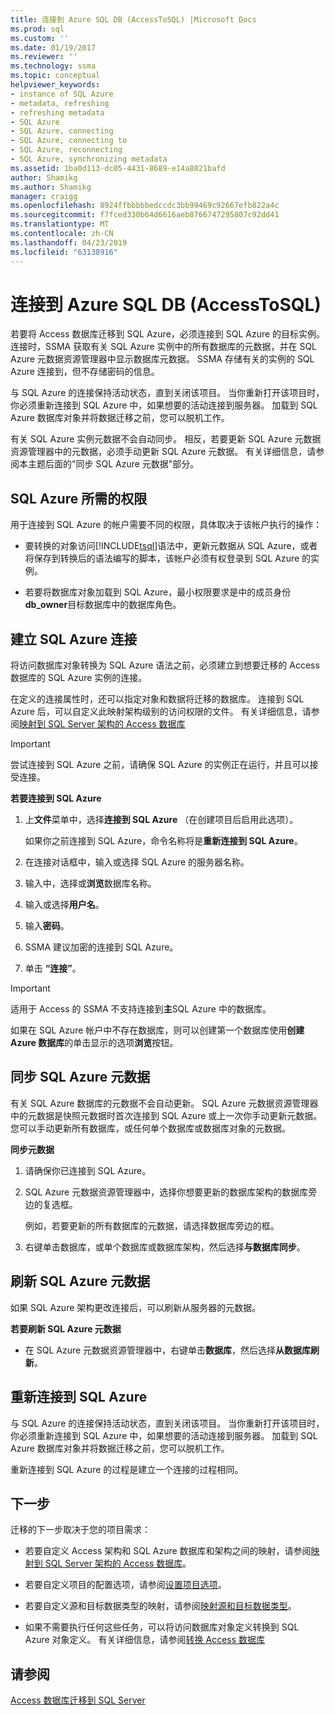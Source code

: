 ```yaml
---
title: 连接到 Azure SQL DB (AccessToSQL) |Microsoft Docs
ms.prod: sql
ms.custom: ''
ms.date: 01/19/2017
ms.reviewer: ''
ms.technology: ssma
ms.topic: conceptual
helpviewer_keywords:
- instance of SQL Azure
- metadata, refreshing
- refreshing metadata
- SQL Azure
- SQL Azure, connecting
- SQL Azure, connecting to
- SQL Azure, reconnecting
- SQL Azure, synchronizing metadata
ms.assetid: 1ba0d113-dc05-4431-8689-e14a8821bafd
author: Shamikg
ms.author: Shamikg
manager: craigg
ms.openlocfilehash: 8924ffbbbbbedccdc3bb99469c92667efb822a4c
ms.sourcegitcommit: f7fced330b64d6616aeb8766747295807c92dd41
ms.translationtype: MT
ms.contentlocale: zh-CN
ms.lasthandoff: 04/23/2019
ms.locfileid: "63138916"
---
```

# <a name="connecting-to-azure-sql-db-accesstosql"></a>连接到 Azure SQL DB (AccessToSQL)
若要将 Access 数据库迁移到 SQL Azure，必须连接到 SQL Azure 的目标实例。 连接时，SSMA 获取有关 SQL Azure 实例中的所有数据库的元数据，并在 SQL Azure 元数据资源管理器中显示数据库元数据。 SSMA 存储有关的实例的 SQL Azure 连接到，但不存储密码的信息。  
  
与 SQL Azure 的连接保持活动状态，直到关闭该项目。 当你重新打开该项目时，你必须重新连接到 SQL Azure 中，如果想要的活动连接到服务器。 加载到 SQL Azure 数据库对象并将数据迁移之前，您可以脱机工作。  
  
有关 SQL Azure 实例元数据不会自动同步。 相反，若要更新 SQL Azure 元数据资源管理器中的元数据，必须手动更新 SQL Azure 元数据。 有关详细信息，请参阅本主题后面的"同步 SQL Azure 元数据"部分。  
  
## <a name="required-sql-azure-permissions"></a>SQL Azure 所需的权限  
用于连接到 SQL Azure 的帐户需要不同的权限，具体取决于该帐户执行的操作：  
  
-   要转换的对象访问[!INCLUDE[tsql](../../includes/tsql-md.md)]语法中，更新元数据从 SQL Azure，或者将保存到转换后的语法编写的脚本，该帐户必须有权登录到 SQL Azure 的实例。  
  
-   若要将数据库对象加载到 SQL Azure，最小权限要求是中的成员身份**db_owner**目标数据库中的数据库角色。  
  
## <a name="establishing-a-sql-azure-connection"></a>建立 SQL Azure 连接  
将访问数据库对象转换为 SQL Azure 语法之前，必须建立到想要迁移的 Access 数据库的 SQL Azure 实例的连接。  
  
在定义的连接属性时，还可以指定对象和数据将迁移的数据库。 连接到 SQL Azure 后，可以自定义此映射架构级别的访问权限的文件。 有关详细信息，请参阅[映射到 SQL Server 架构的 Access 数据库](mapping-source-and-target-databases-accesstosql.md)  
  
> [!IMPORTANT]  
> 尝试连接到 SQL Azure 之前，请确保 SQL Azure 的实例正在运行，并且可以接受连接。  
  
**若要连接到 SQL Azure**  
  
1.  上**文件**菜单中，选择**连接到 SQL Azure** （在创建项目后启用此选项）。  
  
    如果你之前连接到 SQL Azure，命令名称将是**重新连接到 SQL Azure**。  
  
2.  在连接对话框中，输入或选择 SQL Azure 的服务器名称。  
  
3.  输入中，选择或**浏览**数据库名称。  
  
4.  输入或选择**用户名**。  
  
5.  输入**密码**。  
  
6.  SSMA 建议加密的连接到 SQL Azure。  
  
7.  单击 **“连接”**。  
  
> [!IMPORTANT]  
> 适用于 Access 的 SSMA 不支持连接到**主**SQL Azure 中的数据库。  
  
如果在 SQL Azure 帐户中不存在数据库，则可以创建第一个数据库使用**创建 Azure 数据库**的单击显示的选项**浏览**按钮。  
  
## <a name="synchronizing-sql-azure-metadata"></a>同步 SQL Azure 元数据  
有关 SQL Azure 数据库的元数据不会自动更新。 SQL Azure 元数据资源管理器中的元数据是快照元数据时首次连接到 SQL Azure 或上一次你手动更新元数据。 您可以手动更新所有数据库，或任何单个数据库或数据库对象的元数据。  
  
**同步元数据**  
  
1.  请确保你已连接到 SQL Azure。  
  
2.  SQL Azure 元数据资源管理器中，选择你想要更新的数据库架构的数据库旁边的复选框。  
  
    例如，若要更新的所有数据库的元数据，请选择数据库旁边的框。  
  
3.  右键单击数据库，或单个数据库或数据库架构，然后选择**与数据库同步**。  
  
## <a name="refreshing-sql-azure-metadata"></a>刷新 SQL Azure 元数据  
如果 SQL Azure 架构更改连接后，可以刷新从服务器的元数据。  
  
**若要刷新 SQL Azure 元数据**  
  
-   在 SQL Azure 元数据资源管理器中，右键单击**数据库**，然后选择**从数据库刷新**。  
  
## <a name="reconnecting-to-sql-azure"></a>重新连接到 SQL Azure  
与 SQL Azure 的连接保持活动状态，直到关闭该项目。 当你重新打开该项目时，你必须重新连接到 SQL Azure 中，如果想要的活动连接到服务器。 加载到 SQL Azure 数据库对象并将数据迁移之前，您可以脱机工作。  
  
重新连接到 SQL Azure 的过程是建立一个连接的过程相同。  
  
## <a name="next-step"></a>下一步  
迁移的下一步取决于您的项目需求：  
  
-   若要自定义 Access 架构和 SQL Azure 数据库和架构之间的映射，请参阅[映射到 SQL Server 架构的 Access 数据库](mapping-source-and-target-databases-accesstosql.md)。  
  
-   若要自定义项目的配置选项，请参阅[设置项目选项](setting-conversion-and-migration-options-accesstosql.md)。  
  
-   若要自定义源和目标数据类型的映射，请参阅[映射源和目标数据类型](mapping-source-and-target-data-types-accesstosql.md)。  
  
-   如果不需要执行任何这些任务，可以将访问数据库对象定义转换到 SQL Azure 对象定义。 有关详细信息，请参阅[转换 Access 数据库](converting-access-database-objects-accesstosql.md)  
  
## <a name="see-also"></a>请参阅  
[Access 数据库迁移到 SQL Server](migrating-access-databases-to-sql-server-azure-sql-db-accesstosql.md)  
  

